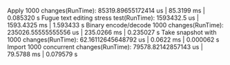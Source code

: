 Apply 1000 changes(RunTime): 85319.89655172414 us | 85.3199 ms | 0.085320 s
Fugue text editing stress test(RunTime): 1593432.5 us | 1593.4325 ms | 1.593433 s
Binary encode/decode 1000 changes(RunTime): 235026.55555555556 us | 235.0266 ms | 0.235027 s
Take snapshot with 1000 changes(RunTime): 62.16112645648792 us | 0.0622 ms | 0.000062 s
Import 1000 concurrent changes(RunTime): 79578.82142857143 us | 79.5788 ms | 0.079579 s
